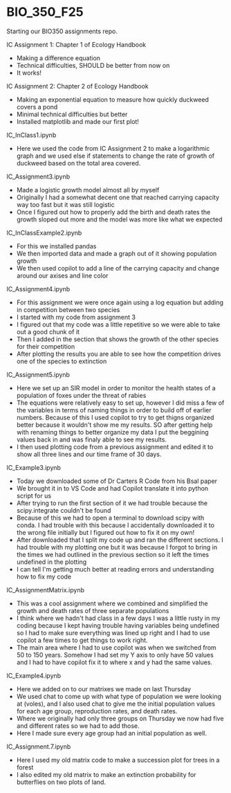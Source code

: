 # BIO_350_F25

Starting our BIO350 assignments repo.

IC Assignment 1: Chapter 1 of Ecology Handbook
- Making a difference equation
- Technical difficulties, SHOULD be better from now on
- It works!

IC Assignment 2: Chapter 2 of Ecology Handbook
- Making an exponential equation to measure how quickly duckweed covers a pond
- Minimal technical difficulties but better
- Installed matplotlib and made our first plot!

IC_InClass1.ipynb
- Here we used the code from IC Assignment 2 to make a logarithmic graph and we used else if statements to change the rate of growth of duckweed based on the total area covered.

IC_Assignment3.ipynb
- Made a logistic growth model almost all by myself
- Originally I had a somewhat decent one that reached carrying capacity way too fast but it was still logistic
- Once I figured out how to properly add the birth and death rates the growth sloped out more and the model was more like what we expected

IC_InClassExample2.ipynb
- For this we installed pandas
- We then imported data and made a graph out of it showing population growth
- We then used copilot to add a line of the carrying capacity and change around our axises and line color

IC_Assignment4.ipynb
- For this assignment we were once again using a log equation but adding in competition between two species
- I started with my code from assignment 3
- I figured out that my code was a little repetitive so we were able to take out a good chunk of it
- Then I added in the section that shows the growth of the other species for their competition
- After plotting the results you are able to see how the competition drives one of the species to extinction

IC_Assignment5.ipynb
- Here we set up an SIR model in order to monitor the health states of a population of foxes under the threat of rabies
- The equations were relatively easy to set up, however I did miss a few of the variables in terms of naming things in order to build off of earlier numbers. Because of this I used copilot to try to get thigns organized better because it wouldn't show me my results. SO after getting help with renaming things to better organize my data I put the beggining values back in and was finaly able to see my results.
- I then used plotting code from a previous assignment and edited it to show all three lines and our time frame of 30 days.

IC_Example3.ipynb
- Today we downloaded some of Dr Carters R Code from his Bsal paper
- We brought it in to VS Code and had Copilot translate it into python script for us
- After trying to run the first section of it we had trouble because the scipy.integrate couldn't be found
- Because of this we had to open a terminal to download scipy with conda. I had trouble with this because I accidentally downloaded it to the wrong file initially but I figured out how to fix it on my own!
- After downloaded that I split my code up and ran the different sections. I had trouble with my plotting one but it was because I forgot to bring in the times we had outlined in the previous section so it left the times undefined in the plotting
- I can tell I'm getting much better at reading errors and understanding how to fix my code

IC_AssignmentMatrix.ipynb
- This was a cool assignment where we combined and simplified the growth and death rates of three separate populations
- I think where we hadn't had class in a few days I was a little rusty in my coding because I kept having trouble having variables being undefined so I had to make sure everything was lined up right and I had to use copilot a few times to get things to work right.
- The main area where I had to use copilot was when we switched from 50 to 150 years. Somehow I had set my Y axis to only have 50 values and I had to have copilot fix it to where x and y had the same values.

IC_Example4.ipynb
- Here we added on to our matrixes we made on last Thursday
- We used chat to come up with what type of population we were looking at (voles), and I also used chat to give me the initial population values for each age group, reproduction rates, and death rates.
- Where we originally had only three groups on Thursday we now had five and different rates so we had to add those.
- Here I made sure every age group had an initial population as well. 

IC_Assignment.7.ipynb
- Here I used my old matrix code to make a succession plot for trees in a forest
- I also edited my old matrix to make an extinction probability for butterflies on two plots of land.